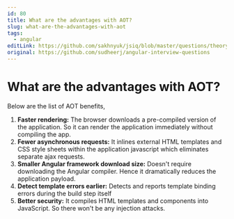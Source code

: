 ```yaml
---
id: 80
title: What are the advantages with AOT?
slug: what-are-the-advantages-with-aot
tags:
  - angular
editLink: https://github.com/sakhnyuk/jsiq/blob/master/questions/theory/angular/80.md
original: https://github.com/sudheerj/angular-interview-questions
---
```


# What are the advantages with AOT?

Below are the list of AOT benefits,

1. **Faster rendering:** The browser downloads a pre-compiled version of the application. So it can render the application immediately without compiling the app.
2. **Fewer asynchronous requests:** It inlines external HTML templates and CSS style sheets within the application javascript which eliminates separate ajax requests.
3. **Smaller Angular framework download size:** Doesn't require downloading the Angular compiler. Hence it dramatically reduces the application payload.
4. **Detect template errors earlier:** Detects and reports template binding errors during the build step itself
5. **Better security:** It compiles HTML templates and components into JavaScript. So there won't be any injection attacks.